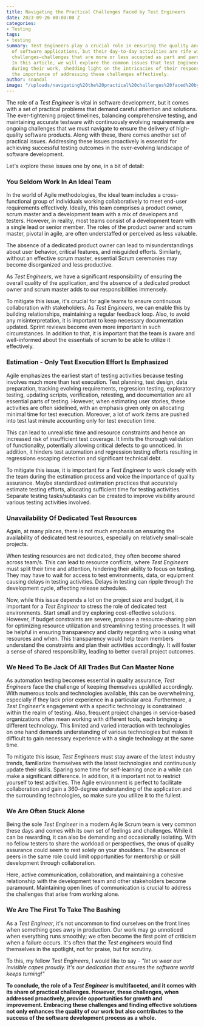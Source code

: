 ```yaml
---
title: Navigating the Practical Challenges Faced by Test Engineers
date: 2023-09-26 00:00:00 Z
categories:
- Testing
tags:
- testing
summary: Test Engineers play a crucial role in ensuring the quality and reliability
  of software applications, but their day-to-day activities are rife with practical
  challenges—challenges that are more or less accepted as part and parcel of the job.
  In this article, we will explore the common issues that Test Engineers encounter
  during their work, shedding light on the intricacies of their responsibilities and
  the importance of addressing these challenges effectively.
author: snandal
image: "/uploads/navigating%20the%20practical%20challenges%20faced%20by%20test%20engineers.png"
---
```


The role of a *Test Engineer* is vital in software development, but it comes with a set of practical problems that demand careful attention and solutions. The ever-tightening project timelines, balancing comprehensive testing, and maintaining accurate testware with continuously evolving requirements are ongoing challenges that we must navigate to ensure the delivery of high-quality software products. 
Along with these, there comes another set of practical issues. Addressing these issues proactively is essential for achieving successful testing outcomes in the ever-evolving landscape of software development.

Let's explore these issues one by one, in a bit of detail:

### You Seldom Work In An Ideal Team
In the world of Agile methodologies, the ideal team includes a cross-functional group of individuals working collaboratively to meet end-user requirements effectively. Ideally, this team comprises a product owner, scrum master and a development team with a mix of developers and testers. However, in reality, most teams consist of a development team with a single lead or senior member. The roles of the product owner and scrum master, pivotal in agile, are often understaffed or perceived as less valuable.

The absence of a dedicated product owner can lead to misunderstandings about user behavior, critical features, and misguided efforts. Similarly, without an effective scrum master, essential Scrum ceremonies may become disorganized and less productive.

As *Test Engineers*, we have a significant responsibility of ensuring the overall quality of the application, and the absence of a dedicated product owner and scrum master adds to our responsibilities immensely.

To mitigate this issue, it's crucial for agile teams to ensure continuous collaboration with stakeholders. As *Test Engineers*, we can enable this by building relationships, maintaining a regular feedback loop. Also, to avoid any misinterpretation, it is important to keep necessary documentation updated. Sprint reviews become even more important in such circumstances. In addition to that, it is important that the team is aware and well-informed about the essentials of scrum to be able to utilize it effectively.


### Estimation - Only Test Execution Effort Is Emphasized
Agile emphasizes the earliest start of testing activities because testing involves much more than test execution. Test planning, test design, data preparation, tracking evolving requirements, regression testing, exploratory testing, updating scripts, verification, retesting, and documentation are all essential parts of testing. However, when estimating user stories, these activities are often sidelined, with an emphasis given only on allocating minimal time for test execution. Moreover, a lot of work items are pushed into test last minute accounting only for test execution time.

This can lead to unrealistic time and resource constraints and hence an increased risk of insufficient test coverage. It limits the thorough validation of functionality, potentially allowing critical defects to go unnoticed. In addition, it hinders test automation and regression testing efforts resulting in regressions escaping detection and significant technical debt.

To mitigate this issue, it is important for a *Test Engineer* to work closely with the team during the estimation process and voice the importance of quality assurance. Maybe standardized estimation practices that accurately estimate testing efforts, allocating sufficient time for testing activities. Separate testing tasks/subtasks can be created to improve visibility around various testing activities involved.


### Unavailability Of Dedicated Test Resources
Again, at many places, there is not much emphasis on ensuring the availability of dedicated test resources, especially on relatively small-scale projects.

When testing resources are not dedicated, they often become shared across team/s. This can lead to resource conflicts, where *Test Engineers* must split their time and attention, hindering their ability to focus on testing. They may have to wait for access to test environments, data, or equipment causing delays in testing activities. Delays in testing can ripple through the development cycle, affecting release schedules.

Now, while this issue depends a lot on the project size and budget, it is important for a *Test Engineer* to stress the role of dedicated test environments. Start small and try exploring cost-effective solutions. However, if budget constraints are severe, propose a resource-sharing plan for optimizing resource utilization and streamlining testing processes. It will be helpful in ensuring transparency and clarity regarding who is using what resources and when. This transparency would help team members understand the constraints and plan their activities accordingly. It will foster a sense of shared responsibility, leading to better overall project outcomes.


### We Need To Be Jack Of All Trades But Can Master None
As automation testing becomes essential in quality assurance, *Test Engineers* face the challenge of keeping themselves upskilled accordingly. With numerous tools and technologies available, this can be overwhelming, especially if they lack prior experience in a particular area. Furthermore, a *Test Engineer's* engagement with a specific technology is constrained within the realm of testing. Also, frequent project changes in service-based organizations often mean working with different tools, each bringing a different technology. This limited and varied interaction with technologies on one hand demands understanding of various technologies but makes it difficult to gain necessary experience with a single technology at the same time.

To mitigate this issue, *Test Engineers* must stay aware of the latest industry trends, familiarize themselves with the latest technologies and continuously update their skills. Sparing some time for self-learning once in a while can make a significant difference. In addition, it is important not to restrict yourself to test activities. The Agile environment is perfect to facilitate collaboration and gain a 360-degree understanding of the application and the surrounding technologies, so make sure you utilize it to the fullest.


### We Are Often Stuck Alone
Being the sole *Test Engineer* in a modern Agile Scrum team is very common these days and comes with its own set of feelings and challenges. While it can be rewarding, it can also be demanding and occasionally isolating. With no fellow testers to share the workload or perspectives, the onus of quality assurance could seem to rest solely on your shoulders. The absence of peers in the same role could limit opportunities for mentorship or skill development through collaboration.

Here, active communication, collaboration, and maintaining a cohesive relationship with the development team and other stakeholders become paramount. Maintaining open lines of communication is crucial to address the challenges that arise from working alone.


### We Are The First To Take The Bashing 
As a *Test Engineer*, it's not uncommon to find ourselves on the front lines when something goes awry in production. Our work may go unnoticed when everything runs smoothly; we often become the first point of criticism when a failure occurs. It's often that the *Test engineers* would find themselves in the spotlight, not for praise, but for scrutiny.

To this, my fellow *Test Engineers*, I would like to say - *"let us wear our invisible capes proudly. It's our dedication that ensures the software world keeps turning!"*


**To conclude, the role of a _Test Engineer_ is multifaceted, and it comes with its share of practical challenges. However, these challenges, when addressed proactively, provide opportunities for growth and improvement. Embracing these challenges and finding effective solutions not only enhances the quality of our work but also contributes to the success of the software development process as a whole.**
